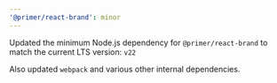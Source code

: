 ```yaml
---
'@primer/react-brand': minor
---
```


Updated the minimum Node.js dependency for `@primer/react-brand` to match the current LTS version: `v22`

Also updated `webpack` and various other internal dependencies.
